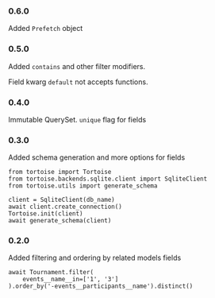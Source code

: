 ### 0.6.0

Added `Prefetch` object


### 0.5.0

Added `contains` and other filter modifiers.

Field kwarg `default` not accepts functions.


### 0.4.0

Immutable QuerySet. `unique` flag for fields


### 0.3.0

Added schema generation and more options for fields

```
from tortoise import Tortoise
from tortoise.backends.sqlite.client import SqliteClient
from tortoise.utils import generate_schema

client = SqliteClient(db_name)
await client.create_connection()
Tortoise.init(client)
await generate_schema(client)
```


### 0.2.0

Added filtering and ordering by related models fields

```
await Tournament.filter(
    events__name__in=['1', '3']
).order_by('-events__participants__name').distinct()
```